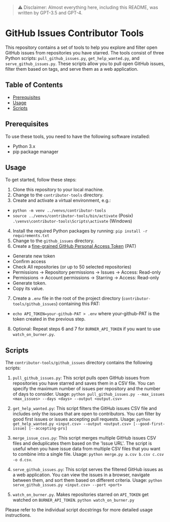 >⚠️  Disclaimer: Almost everything here, including this README, was written by GPT-3.5 and GPT-4.

# GitHub Issues Contributor Tools

This repository contains a set of tools to help you explore and filter open GitHub issues from repositories you have starred. The tools consist of three Python scripts: `pull_github_issues.py`, `get_help_wanted.py`, and `serve_github_issues.py`. These scripts allow you to pull open GitHub issues, filter them based on tags, and serve them as a web application.

## Table of Contents

- [Prerequisites](#prerequisites)
- [Usage](#usage)
- [Scripts](#scripts)

## Prerequisites

To use these tools, you need to have the following software installed:

- Python 3.x
- pip package manager

## Usage

To get started, follow these steps:

1. Clone this repository to your local machine.
2. Change to the `contributor-tools` directory.
3. Create and activate a virtual environment, e.g.:
 - `python -m venv ../venvs/contributor-tools`
 - `source ../venvs/contributor-tools/bin/activate` (Posix) `.\venvs\contributor-tools\Scripts\activate` (Windows)
4. Install the required Python packages by running: `pip install -r requirements.txt`
5. Change to the `github_issues` directory.
6. Create  a [fine-grained GitHub Personal Access Token](https://github.com/settings/tokens?type=beta) (PAT)
 - Generate new token
 - Confirm access 
 - Check All repositories (or up to 50 selected repositories)
 - Permissions -> Repository permissions -> Issues -> Access: Read-only
 - Permissions -> Account permissions -> Starring -> Access: Read-only
 - Generate token.
 - Copy its value.
7. Create a `.env` file in the root of the project directory (`contributor-tools/github_issues`) containing this PAT:
 - `echo API_TOKEN=your-github-PAT > .env` where your-github-PAT is the token created in the previous step.
8. Optional: Repeat steps 6 and 7 for `BURNER_API_TOKEN` if you want to use `watch_on_burner.py`.

## Scripts

The `contributor-tools/github_issues` directory contains the following scripts:

1. `pull_github_issues.py`: This script pulls open GitHub issues from repositories you have starred and saves them in a CSV file. You can specify the maximum number of issues per repository and the number of days to consider. Usage: `python pull_github_issues.py --max_issues <max_issues> --days <days> --output <output.csv>`

2. `get_help_wanted.py`: This script filters the GitHub issues CSV file and includes only the issues that are open to contributors. You can filter by good first issues or issues accepting pull requests. Usage: `python get_help_wanted.py <input.csv> --output <output.csv> [--good-first-issue] [--accepting-prs]`

3. `merge_issue_csvs.py`: This script merges multiple GitHub issues CSV files and deduplicates them based on the 'Issue URL'. The script is useful when you have issue data from multiple CSV files that you want to combine into a single file. Usage: `python merge.py a.csv b.csv c.csv -o d.csv`.

4. `serve_github_issues.py`: This script serves the filtered GitHub issues as a web application. You can view the issues in a browser, navigate between them, and sort them based on different criteria. Usage: `python serve_github_issues.py <input.csv> --port <port>`

5. `watch_on_burner.py`. Makes repositories starred on `API_TOKEN` get watched on `BURNER_API_TOKEN`. `python watch_on_burner.py`


Please refer to the individual script docstrings for more detailed usage instructions.
